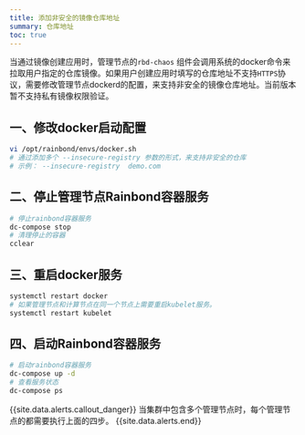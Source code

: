 ```yaml
---
title: 添加非安全的镜像仓库地址
summary: 仓库地址
toc: true
---
```


当通过镜像创建应用时，管理节点的`rbd-chaos` 组件会调用系统的docker命令来拉取用户指定的仓库镜像。如果用户创建应用时填写的仓库地址不支持`HTTPS`协议，需要修改管理节点dockerd的配置，来支持非安全的镜像仓库地址。当前版本暂不支持私有镜像权限验证。

## 一、修改docker启动配置

```bash
vi /opt/rainbond/envs/docker.sh
# 通过添加多个 --insecure-registry 参数的形式，来支持非安全的仓库
# 示例： --insecure-registry  demo.com
```


## 二、停止管理节点Rainbond容器服务

```bash
# 停止rainbond容器服务
dc-compose stop
# 清理停止的容器
cclear
```


## 三、重启docker服务

```bash
systemctl restart docker
# 如果管理节点和计算节点在同一个节点上需要重启kubelet服务。
systemctl restart kubelet
```

## 四、启动Rainbond容器服务

```bash
# 启动rainbond容器服务
dc-compose up -d
# 查看服务状态
dc-compose ps
```

{{site.data.alerts.callout_danger}}
当集群中包含多个管理节点时，每个管理节点的都需要执行上面的四步。
{{site.data.alerts.end}}


